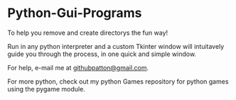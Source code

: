 # Python-Gui-Programs
 To help you remove and create directorys the fun way!

Run in any python interpreter and a custom Tkinter window will intuitavely guide you through the process, in one quick and simple window.

For help, e-mail me at githubpatton@gmail.com.

For more python, check out my python Games repository for python games using the pygame module.
